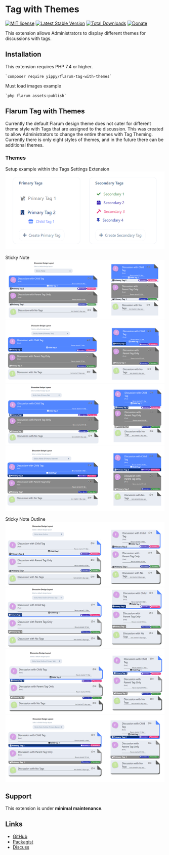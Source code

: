 # Tag with Themes

[![MIT license](https://img.shields.io/badge/license-MIT-blue.svg)](https://github.com/Yippy/flarum-tag-with-themes/blob/main/LICENSE) [![Latest Stable Version](https://img.shields.io/packagist/v/yippy/flarum-tag-with-themes.svg)](https://packagist.org/packages/yippy/flarum-tag-with-themes) [![Total Downloads](https://img.shields.io/packagist/dt/yippy/flarum-tag-with-themes.svg)](https://packagist.org/packages/yippy/flarum-tag-with-themes) [![Donate](https://img.shields.io/badge/-Buy%20Me%20a%20Coffee-ff5f5f?logo=ko-fi&logoColor=white)](https://www.buymeacoffee.com/yippy)

This extension allows Administrators to display different themes for discussions with tags.

## Installation

This extension requires PHP 7.4 or higher.

    `composer require yippy/flarum-tag-with-themes`

Must load images example

    `php flarum assets:publish`

## Flarum Tag with Themes

Currently the default Flarum design theme does not cater for different theme style with Tags that are assigned to the discussion. This was created to allow Administrators to change the entire themes with Tag Theming. Currently there is only eight styles of themes, and in the future there can be additional themes. 

### Themes

Setup example within the Tags Settings Extension
![Tag Setup](/assets/images/tag_setup.png)

Sticky Note 
![Sticky Note Theme](/assets/images/sticky_note_theme.png)
![Sticky Note (Primary Tag) Theme](/assets/images/sticky_note_theme_-_primary_tag.png)
![Sticky Note (Primary Tab) Theme](/assets/images/sticky_note_theme_-_primary_tab.png)
![Sticky Note (Primary Banner) Theme](/assets/images/sticky_note_theme_-_primary_banner.png)

Sticky Note Outline
![Sticky Note Outline Theme](/assets/images/sticky_note_outline_theme.png)
![Sticky Note Outline (Primary Tag) Theme](/assets/images/sticky_note_outline_theme_-_primary_tag.png)
![Sticky Note Outline (Primary Tab) Theme](/assets/images/sticky_note_outline_theme_-_primary_tab.png)
![Sticky Note Outline (Primary Banner) Theme](/assets/images/sticky_note_outline_theme_-_primary_banner.png)

## Support

This extension is under **minimal maintenance**.

## Links

- [GitHub](https://github.com/Yippy/flarum-tag-with-themes)
- [Packagist](https://packagist.org/packages/yippy/flarum-tag-with-themes)
- [Discuss](https://discuss.flarum.org/d/34412-tag-with-themes)
